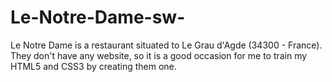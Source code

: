 # Le-Notre-Dame-sw-
Le Notre Dame is a restaurant situated to Le Grau d'Agde (34300 - France). They don't have any website, so it is a good occasion for me to train my HTML5 and CSS3 by creating them one.
